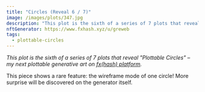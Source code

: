 ```yaml
---
title: "Circles (Reveal 6 / 7)"
image: /images/plots/347.jpg
description: "This plot is the sixth of a series of 7 plots that reveal 'Plottable Circles' – my next plottable generative art on fxhash"
nftGenerator: https://www.fxhash.xyz/u/greweb
tags:
  - plottable-circles
---
```


_This plot is the sixth of a series of 7 plots that reveal "Plottable Circles" – my next plottable generative art on [fx(hash) platform](https://fxhash.xyz/u/greweb)._

This piece shows a rare feature: the wireframe mode of one circle! More surprise will be discovered on the generator itself.
